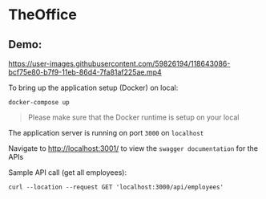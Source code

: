 # TheOffice

## Demo:

https://user-images.githubusercontent.com/59826194/118643086-bcf75e80-b7f9-11eb-86d4-7fa81af225ae.mp4

To bring up the application setup (Docker) on local:

```shell
docker-compose up
```
> Please make sure that the Docker runtime is setup on your local

The application server is running on port `3000` on `localhost`

Navigate to [http://localhost:3001/](http://localhost:3001/) to view the `swagger documentation` for the APIs

Sample API call (get all employees):

```shell
curl --location --request GET 'localhost:3000/api/employees'
```
